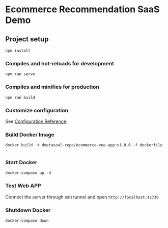 # Ecommerce Recommendation SaaS Demo

## Project setup
```
npm install
```

### Compiles and hot-reloads for development
```
npm run serve
```

### Compiles and minifies for production
```
npm run build
```

### Customize configuration
See [Configuration Reference](https://cli.vuejs.org/config/).

### Build Docker Image
```
docker build -t dmetasoul-repo/ecommerce-vue-app:v1.0.0 -f dockerfile .
```

### Start Docker
```
docker-compose up -d
```

### Test Web APP
Connect the server through ssh tunnel and open `http://localhost:41730`

### Shutdown Docker
```
docker-compose down
```